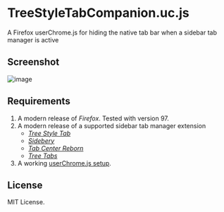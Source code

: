 # TreeStyleTabCompanion.uc.js
A Firefox userChrome.js for hiding the native tab bar when a sidebar tab manager is active

Screenshot
----------
![image](https://user-images.githubusercontent.com/1097845/154896167-0a1790af-5600-4ae2-919d-c3b7d82a347a.png)

Requirements
------------
1. A modern release of *Firefox*. Tested with version 97.
2. A modern release of a supported sidebar tab manager extension
    - *[Tree Style Tab](https://addons.mozilla.org/en-US/firefox/addon/tree-style-tab)*
    - *[Sidebery](https://addons.mozilla.org/en-US/firefox/addon/sidebery)*
    - *[Tab Center Reborn](https://addons.mozilla.org/en-US/firefox/addon/tabcenter-reborn/)*
    - *[Tree Tabs](https://addons.mozilla.org/en-US/firefox/addon/tree-tabs/)*
3. A working [userChrome.js setup](https://www.userchrome.org/what-is-userchrome-js.html).

License
-------
MIT License.
